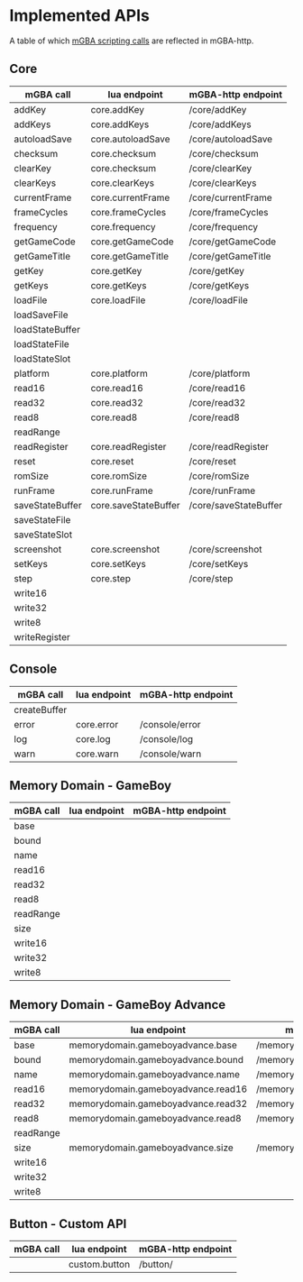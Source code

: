 # Implemented APIs

A table of which [mGBA scripting calls](https://mgba.io/docs/scripting.html) are reflected in mGBA-http. 

## Core

| mGBA call       | lua endpoint         | mGBA-http endpoint    |
| --------------- | -------------------- | --------------------- |
| addKey          | core.addKey          | /core/addKey          |
| addKeys         | core.addKeys         | /core/addKeys         |
| autoloadSave    | core.autoloadSave    | /core/autoloadSave    |
| checksum        | core.checksum        | /core/checksum        |
| clearKey        | core.checksum        | /core/clearKey        |
| clearKeys       | core.clearKeys       | /core/clearKeys       |
| currentFrame    | core.currentFrame    | /core/currentFrame    |
| frameCycles     | core.frameCycles     | /core/frameCycles     |
| frequency       | core.frequency       | /core/frequency       |
| getGameCode     | core.getGameCode     | /core/getGameCode     |
| getGameTitle    | core.getGameTitle    | /core/getGameTitle    |
| getKey          | core.getKey          | /core/getKey          |
| getKeys         | core.getKeys         | /core/getKeys         |
| loadFile        | core.loadFile        | /core/loadFile        |
| loadSaveFile    |                      |                       |
| loadStateBuffer |                      |                       |
| loadStateFile   |                      |                       |
| loadStateSlot   |                      |                       |
| platform        | core.platform        | /core/platform        |
| read16          | core.read16          | /core/read16          |
| read32          | core.read32          | /core/read32          |
| read8           | core.read8           | /core/read8           |
| readRange       |                      |                       |
| readRegister    | core.readRegister    | /core/readRegister    |
| reset           | core.reset           | /core/reset           |
| romSize         | core.romSize         | /core/romSize         |
| runFrame        | core.runFrame        | /core/runFrame        |
| saveStateBuffer | core.saveStateBuffer | /core/saveStateBuffer |
| saveStateFile   |                      |                       |
| saveStateSlot   |                      |                       |
| screenshot      | core.screenshot      | /core/screenshot      |
| setKeys         | core.setKeys         | /core/setKeys         |
| step            | core.step            | /core/step            |
| write16         |                      |                       |
| write32         |                      |                       |
| write8          |                      |                       |
| writeRegister   |                      |                       |

## Console

| mGBA call    | lua endpoint | mGBA-http endpoint |
| ------------ | ------------ | ------------------ |
| createBuffer |              |                    |
| error        | core.error   | /console/error     |
| log          | core.log     | /console/log       |
| warn         | core.warn    | /console/warn      |

## Memory Domain - GameBoy

| mGBA call | lua endpoint | mGBA-http endpoint |
| --------- | ------------ | ------------------ |
| base      |              |                    |
| bound     |              |                    |
| name      |              |                    |
| read16    |              |                    |
| read32    |              |                    |
| read8     |              |                    |
| readRange |              |                    |
| size      |              |                    |
| write16   |              |                    |
| write32   |              |                    |
| write8    |              |                    |

## Memory Domain - GameBoy Advance

| mGBA call | lua endpoint                       | mGBA-http endpoint            |
| --------- | ---------------------------------- | ----------------------------- |
| base      | memorydomain.gameboyadvance.base   | /memory/gameboyadvance/base   |
| bound     | memorydomain.gameboyadvance.bound  | /memory/gameboyadvance/bound  |
| name      | memorydomain.gameboyadvance.name   | /memory/gameboyadvance/name   |
| read16    | memorydomain.gameboyadvance.read16 | /memory/gameboyadvance/read16 |
| read32    | memorydomain.gameboyadvance.read32 | /memory/gameboyadvance/read32 |
| read8     | memorydomain.gameboyadvance.read8  | /memory/gameboyadvance/read8  |
| readRange |                                    |                               |
| size      | memorydomain.gameboyadvance.size   | /memory/gameboyadvance/size   |
| write16   |                                    |                               |
| write32   |                                    |                               |
| write8    |                                    |                               |

## Button - Custom API

| mGBA call | lua endpoint  | mGBA-http endpoint |
| --------- | ------------- | ------------------ |
|           | custom.button | /button/           |
